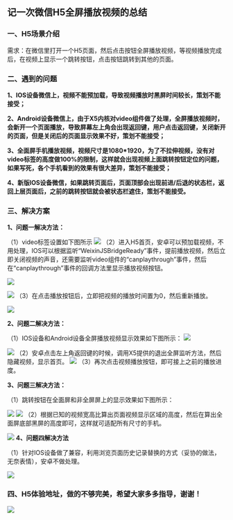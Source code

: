 
## 记一次微信H5全屏播放视频的总结

### 一、H5场景介绍
需求：在微信里打开一个H5页面，然后点击按钮全屏播放视频，等视频播放完成后，在视频上显示一个跳转按钮，点击按钮跳转到其他的页面。

### 二、遇到的问题
 **1、IOS设备微信上，视频不能预加载，导致视频播放时黑屏时间较长，策划不能接受；**
 
 **2、Android设备微信上，由于X5内核对video组件做了处理，全屏播放视频时，会新开一个页面播放，导致屏幕左上角会出现返回键，用户点击返回键，关闭新开的页面，但是关闭后的页面显示效果不好，策划不能接受；**
 
 **3、全面屏手机播放视频，视频尺寸是1080*1920，为了不拉伸视频，没有对video标签的高度做100%的限制，这样就会出现视频上面跳转按钮定位的问题，如果写死，各个手机看到的效果有很大差异，策划不能接受；**
 
 **4、新版IOS设备微信，如果跳转页面后，页面顶部会出现前进/后退的状态栏，返回上层页面后，之前的跳转按钮就会被状态栏遮住，策划不能接受。**

 ### 三、解决方案
 **1、问题一解决方法：**
 
 （1）video标签设置如下图所示
![](https://user-gold-cdn.xitu.io/2019/1/9/16831cb92294a100?w=1145&h=129&f=png&s=35321)
（2）进入H5首页，安卓可以预加载视频，不用处理，IOS可以根据监听“WeixinJSBridgeReady”事件，提前播放视频，然后立即关闭视频的声音，还需要监听video组件的“canplaythrough”事件，然后在“canplaythrough”事件的回调方法里显示播放视频按钮。

![](https://user-gold-cdn.xitu.io/2019/1/9/16831d3ae1fe1322?w=585&h=131&f=png&s=14983)

![](https://user-gold-cdn.xitu.io/2019/1/9/16831d490be2c9f8?w=585&h=100&f=png&s=9587)
（3）在点击播放按钮后，立即把视频的播放时间置为0，然后重新播放。

![](https://user-gold-cdn.xitu.io/2019/1/9/16831d7068eaa0ad?w=641&h=159&f=png&s=18342)

**2、问题二解决方法：**

（1）IOS设备和Android设备全屏播放视频显示效果如下图所示：
![](https://user-gold-cdn.xitu.io/2019/1/9/16831dc9b0651afa?w=420&h=767&f=png&s=437031)

![](https://user-gold-cdn.xitu.io/2019/1/9/16831dd6973e2474?w=344&h=746&f=png&s=396864)
（2）安卓点击左上角返回键的时候，调用X5提供的退出全屏监听方法，然后隐藏视频，显示首页。
![](https://user-gold-cdn.xitu.io/2019/1/9/16831e02a07c93d5?w=696&h=116&f=png&s=12754)
（3）再次点击视频播放按钮，即可接上之前的播放进度。

**3、问题三解决方法：**

（1）跳转按钮在全面屏和非全屏屏上的显示效果如下图所示：

![](https://user-gold-cdn.xitu.io/2019/1/9/16831e5d6baab72b?w=343&h=744&f=png&s=157866)
![](https://user-gold-cdn.xitu.io/2019/1/9/16831e6744d51750?w=416&h=769&f=png&s=225985)
（2）根据已知的视频宽高比算出页面视频显示区域的高度，然后在算出全面屏底部黑屏的高度即可，这样就可适配所有尺寸的手机。

![](https://user-gold-cdn.xitu.io/2019/1/9/16831e97e7357834?w=1182&h=206&f=png&s=33743)
**4、问题四解决方法**

（1）针对IOS设备做了兼容，利用浏览页面历史记录替换的方式（妥协的做法，无奈表情），安卓不做处理。

![](https://user-gold-cdn.xitu.io/2019/1/9/16831edb5e527f46?w=951&h=776&f=png&s=100410)

### 四、H5体验地址，做的不够完美，希望大家多多指导，谢谢！


![](https://user-gold-cdn.xitu.io/2019/1/9/16831f0f8a4e2b63?w=371&h=389&f=png&s=5173)